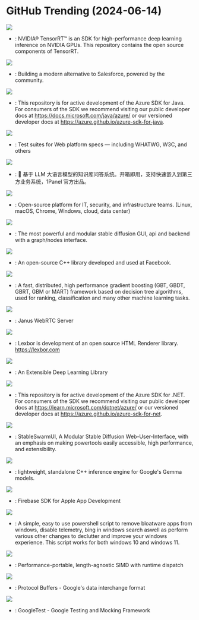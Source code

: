 # GitHub Trending (2024-06-14)

![](https://img.shields.io/badge/C%2B%2B-New%202-green?style=flat-square&logo=appveyor)
- [](https://github.comundefined): NVIDIA® TensorRT™ is an SDK for high-performance deep learning inference on NVIDIA GPUs. This repository contains the open source components of TensorRT.

![](https://img.shields.io/badge/TypeScript-New%20141-green?style=flat-square&logo=appveyor)
- [](https://github.comundefined): Building a modern alternative to Salesforce, powered by the community.

![](https://img.shields.io/badge/Java-New%201-green?style=flat-square&logo=appveyor)
- [](https://github.comundefined): This repository is for active development of the Azure SDK for Java. For consumers of the SDK we recommend visiting our public developer docs at https://docs.microsoft.com/java/azure/ or our versioned developer docs at https://azure.github.io/azure-sdk-for-java.

![](https://img.shields.io/badge/HTML-New%200-green?style=flat-square&logo=appveyor)
- [](https://github.comundefined): Test suites for Web platform specs — including WHATWG, W3C, and others

![](https://img.shields.io/badge/Python-New%2050-green?style=flat-square&logo=appveyor)
- [](https://github.comundefined): 🚀 基于 LLM 大语言模型的知识库问答系统。开箱即用，支持快速嵌入到第三方业务系统，1Panel 官方出品。

![](https://img.shields.io/badge/Go-New%202-green?style=flat-square&logo=appveyor)
- [](https://github.comundefined): Open-source platform for IT, security, and infrastructure teams. (Linux, macOS, Chrome, Windows, cloud, data center)

![](https://img.shields.io/badge/Python-New%20278-green?style=flat-square&logo=appveyor)
- [](https://github.comundefined): The most powerful and modular stable diffusion GUI, api and backend with a graph/nodes interface.

![](https://img.shields.io/badge/C%2B%2B-New%207-green?style=flat-square&logo=appveyor)
- [](https://github.comundefined): An open-source C++ library developed and used at Facebook.

![](https://img.shields.io/badge/C%2B%2B-New%2036-green?style=flat-square&logo=appveyor)
- [](https://github.comundefined): A fast, distributed, high performance gradient boosting (GBT, GBDT, GBRT, GBM or MART) framework based on decision tree algorithms, used for ranking, classification and many other machine learning tasks.

![](https://img.shields.io/badge/C-New%203-green?style=flat-square&logo=appveyor)
- [](https://github.comundefined): Janus WebRTC Server

![](https://img.shields.io/badge/C-New%20102-green?style=flat-square&logo=appveyor)
- [](https://github.comundefined): Lexbor is development of an open source HTML Renderer library. https://lexbor.com

![](https://img.shields.io/badge/Python-New%2060-green?style=flat-square&logo=appveyor)
- [](https://github.comundefined): An Extensible Deep Learning Library

![](https://img.shields.io/badge/C%23-New%2012-green?style=flat-square&logo=appveyor)
- [](https://github.comundefined): This repository is for active development of the Azure SDK for .NET. For consumers of the SDK we recommend visiting our public developer docs at https://learn.microsoft.com/dotnet/azure/ or our versioned developer docs at https://azure.github.io/azure-sdk-for-net.

![](https://img.shields.io/badge/C%23-New%20123-green?style=flat-square&logo=appveyor)
- [](https://github.comundefined): StableSwarmUI, A Modular Stable Diffusion Web-User-Interface, with an emphasis on making powertools easily accessible, high performance, and extensibility.

![](https://img.shields.io/badge/C%2B%2B-New%200-green?style=flat-square&logo=appveyor)
- [](https://github.comundefined): lightweight, standalone C++ inference engine for Google's Gemma models.

![](https://img.shields.io/badge/Objective-C-New%201-green?style=flat-square&logo=appveyor)
- [](https://github.comundefined): Firebase SDK for Apple App Development

![](https://img.shields.io/badge/PowerShell-New%2087-green?style=flat-square&logo=appveyor)
- [](https://github.comundefined): A simple, easy to use powershell script to remove bloatware apps from windows, disable telemetry, bing in windows search aswell as perform various other changes to declutter and improve your windows experience. This script works for both windows 10 and windows 11.

![](https://img.shields.io/badge/C%2B%2B-New%2035-green?style=flat-square&logo=appveyor)
- [](https://github.comundefined): Performance-portable, length-agnostic SIMD with runtime dispatch

![](https://img.shields.io/badge/C%2B%2B-New%206-green?style=flat-square&logo=appveyor)
- [](https://github.comundefined): Protocol Buffers - Google's data interchange format

![](https://img.shields.io/badge/C%2B%2B-New%2016-green?style=flat-square&logo=appveyor)
- [](https://github.comundefined): GoogleTest - Google Testing and Mocking Framework

